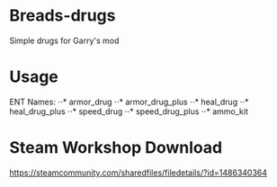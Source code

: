 # Breads-drugs
Simple drugs for Garry's mod 


# Usage
ENT Names: 
⋅⋅* armor_drug
⋅⋅* armor_drug_plus
⋅⋅* heal_drug
⋅⋅* heal_drug_plus
⋅⋅* speed_drug
⋅⋅* speed_drug_plus
⋅⋅* ammo_kit

# Steam Workshop Download

https://steamcommunity.com/sharedfiles/filedetails/?id=1486340364
